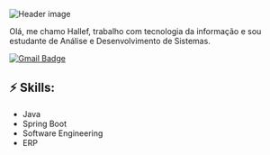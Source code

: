 ![Header image](https://github.com/halleferreira/halleferreira/assets/142162182/5737c0be-3cc8-4c03-aa11-0914050e839b)



Olá, me chamo Hallef, trabalho com tecnologia da informação e sou estudante de Análise e Desenvolvimento de Sistemas.


[![Gmail Badge](https://img.shields.io/badge/-Gmail-d14836?style=flat-square&logo=Gmail&logoColor=white&link=mail@eng.hallef@gmail.com)](mailto:mail@eng.hallef@gmail.com)

## ⚡ Skills:
- Java
- Spring Boot
- Software Engineering
- ERP
  
